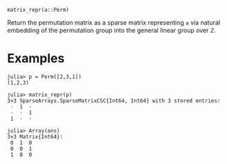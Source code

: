 ```
matrix_repr(a::Perm)
```

Return the permutation matrix as a sparse matrix representing `a` via natural embedding of the permutation group into the general linear group over $\mathbb{Z}$.

# Examples

```jldoctest
julia> p = Perm([2,3,1])
(1,2,3)

julia> matrix_repr(p)
3×3 SparseArrays.SparseMatrixCSC{Int64, Int64} with 3 stored entries:
 ⋅  1  ⋅
 ⋅  ⋅  1
 1  ⋅  ⋅

julia> Array(ans)
3×3 Matrix{Int64}:
 0  1  0
 0  0  1
 1  0  0
```
